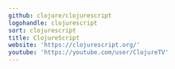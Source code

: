 ```yaml
---
github: clojure/clojurescript
logohandle: clojurescript
sort: clojurescript
title: ClojureScript
website: 'https://clojurescript.org/'
youtube: 'https://youtube.com/user/ClojureTV'
---
```

